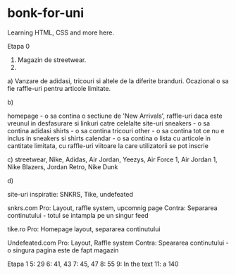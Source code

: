 # bonk-for-uni
Learning HTML, CSS and more here.

Etapa 0
1) Magazin de streetwear.
2) 

a) Vanzare de adidasi, tricouri si altele de la diferite branduri. Ocazional o sa fie raffle-uri pentru articole limitate.

b)

homepage - o sa contina o sectiune de 'New Arrivals', raffle-uri daca este vreunul in desfasurare si linkuri catre celelalte site-uri
sneakers - o sa contina adidasi
shirts - o sa contina tricouri
other - o sa contina tot ce nu e inclus in sneakers si shirts
calendar - o sa contina o lista cu articole in cantitate limitata, cu raffle-uri viitoare la care utilizatorii se pot inscrie

c)
streetwear, Nike, Adidas, Air Jordan, Yeezys, Air Force 1, Air Jordan 1, Nike Blazers, Jordan Retro, Nike Dunk

d)

site-uri inspiratie: SNKRS, Tike, undefeated

snkrs.com
Pro: Layout, raffle system, upcomnig page
Contra: Separarea continutului - totul se intampla pe un singur feed

tike.ro
Pro: Homepage layout, separarea continutului

Undefeated.com
Pro: Layout, Raffle system
Contra: Speararea continutului - o singura pagina este de fapt magazin

Etapa 1
5: 29
6: 41, 43
7: 45, 47
8: 55
9: In the text
11: a 140
